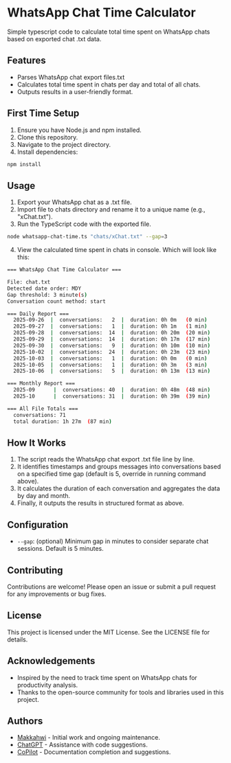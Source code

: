 # WhatsApp Chat Time Calculator

Simple typescript code to calculate total time spent on WhatsApp chats based on exported chat .txt data.

## Features

- Parses WhatsApp chat export files.txt
- Calculates total time spent in chats per day and total of all chats.
- Outputs results in a user-friendly format.

## First Time Setup

1. Ensure you have Node.js and npm installed.
2. Clone this repository.
3. Navigate to the project directory.
4. Install dependencies:

```bash
npm install
```

## Usage

1. Export your WhatsApp chat as a .txt file.
2. Import file to chats directory and rename it to a unique name (e.g., "xChat.txt").
3. Run the TypeScript code with the exported file.

```bash
node whatsapp-chat-time.ts "chats/xChat.txt" --gap=3
```

4. View the calculated time spent in chats in console. Which will look like this:

```bash
=== WhatsApp Chat Time Calculator ===

File: chat.txt
Detected date order: MDY
Gap threshold: 3 minute(s)
Conversation count method: start

=== Daily Report ===
  2025-09-26  |  conversations:   2  |  duration: 0h 0m   (0 min)
  2025-09-27  |  conversations:   1  |  duration: 0h 1m   (1 min)
  2025-09-28  |  conversations:  14  |  duration: 0h 20m  (20 min)
  2025-09-29  |  conversations:  14  |  duration: 0h 17m  (17 min)
  2025-09-30  |  conversations:   9  |  duration: 0h 10m  (10 min)
  2025-10-02  |  conversations:  24  |  duration: 0h 23m  (23 min)
  2025-10-03  |  conversations:   1  |  duration: 0h 0m   (0 min)
  2025-10-05  |  conversations:   1  |  duration: 0h 3m   (3 min)
  2025-10-06  |  conversations:   5  |  duration: 0h 13m  (13 min)

=== Monthly Report ===
  2025-09      |  conversations: 40  |  duration: 0h 48m  (48 min)
  2025-10      |  conversations: 31  |  duration: 0h 39m  (39 min)

=== All File Totals ===
  conversations: 71
  total duration: 1h 27m  (87 min)

```

## How It Works

1. The script reads the WhatsApp chat export .txt file line by line.
2. It identifies timestamps and groups messages into conversations based on a specified time gap (default is 5, override in running command above).
3. It calculates the duration of each conversation and aggregates the data by day and month.
4. Finally, it outputs the results in structured format as above.

## Configuration

- `--gap`: (optional) Minimum gap in minutes to consider separate chat sessions. Default is 5 minutes.

## Contributing

Contributions are welcome! Please open an issue or submit a pull request for any improvements or bug fixes.

## License

This project is licensed under the MIT License. See the LICENSE file for details.

## Acknowledgements

- Inspired by the need to track time spent on WhatsApp chats for productivity analysis.
- Thanks to the open-source community for tools and libraries used in this project.

## Authors

- [Makkahwi](https://github.com/makkahwi/) - Initial work and ongoing maintenance.
- [ChatGPT](https://chat.openai.com/) - Assistance with code suggestions.
- [CoPilot](https://github.com/features/copilot) - Documentation completion and suggestions.
